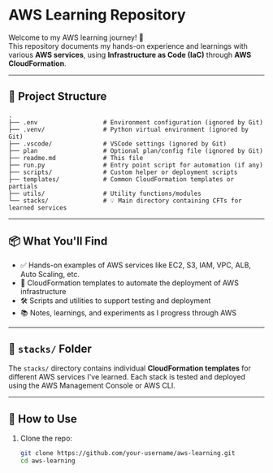 # AWS Learning Repository

Welcome to my AWS learning journey! 🚀  
This repository documents my hands-on experience and learnings with various **AWS services**, using **Infrastructure as Code (IaC)** through **AWS CloudFormation**.

---

## 📁 Project Structure
```
.
├── .env                  # Environment configuration (ignored by Git)
├── .venv/                # Python virtual environment (ignored by Git)
├── .vscode/              # VSCode settings (ignored by Git)
├── plan                  # Optional plan/config file (ignored by Git)
├── readme.md             # This file
├── run.py                # Entry point script for automation (if any)
├── scripts/              # Custom helper or deployment scripts
├── templates/            # Common CloudFormation templates or partials
├── utils/                # Utility functions/modules
└── stacks/               # 💡 Main directory containing CFTs for learned services
```

---

## 📦 What You'll Find

- ✅ Hands-on examples of AWS services like EC2, S3, IAM, VPC, ALB, Auto Scaling, etc.
- 🧩 CloudFormation templates to automate the deployment of AWS infrastructure
- 🛠 Scripts and utilities to support testing and deployment
- 📚 Notes, learnings, and experiments as I progress through AWS

---

## 📂 `stacks/` Folder

The `stacks/` directory contains individual **CloudFormation templates** for different AWS services I've learned. Each stack is tested and deployed using the AWS Management Console or AWS CLI.

---

## 🚀 How to Use

1. Clone the repo:
   ```bash
   git clone https://github.com/your-username/aws-learning.git
   cd aws-learning
